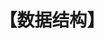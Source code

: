 ---
title: "【数据结构】"
menu:
  main:
      identifier: "data-structure"
      name: "数据结构"
      weight: 40
      params:
          icon: data
---